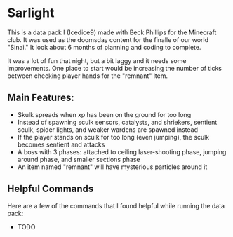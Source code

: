 # Sarlight

This is a data pack I (Icedice9) made with Beck Phillips for the Minecraft club. It was used as the doomsday content for the finalle of our world "Sinai." It look about 6 months of planning and coding to complete.

It was a lot of fun that night, but a bit laggy and it needs some improvements. One place to start would be increasing the number of ticks between checking player hands for the "remnant" item.

## Main Features:
* Skulk spreads when xp has been on the ground for too long
* Instead of spawning sculk sensors, catalysts, and shriekers, sentient sculk, spider lights, and weaker wardens are spawned instead
* If the player stands on sculk for too long (even jumping), the sculk becomes sentient and attacks
* A boss with 3 phases: attached to ceiling laser-shooting phase, jumping around phase, and smaller sections phase
* An item named "remnant" will have mysterious particles around it

## Helpful Commands
Here are a few of the commands that I found helpful while running the data pack:
* TODO
